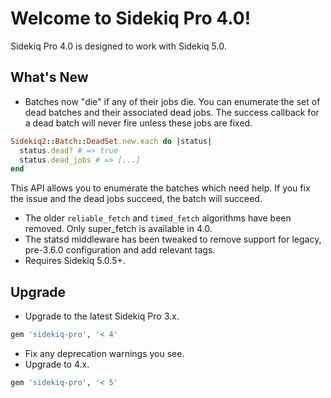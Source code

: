 # Welcome to Sidekiq Pro 4.0!

Sidekiq Pro 4.0 is designed to work with Sidekiq 5.0.

## What's New

* Batches now "die" if any of their jobs die.  You can enumerate the set
  of dead batches and their associated dead jobs.  The success callback
  for a dead batch will never fire unless these jobs are fixed.
```ruby
Sidekiq2::Batch::DeadSet.new.each do |status|
  status.dead? # => true
  status.dead_jobs # => [...]
end
```
This API allows you to enumerate the batches which need help.
If you fix the issue and the dead jobs succeed, the batch will succeed.
* The older `reliable_fetch` and `timed_fetch` algorithms have been
  removed.  Only super\_fetch is available in 4.0.
* The statsd middleware has been tweaked to remove support for legacy,
  pre-3.6.0 configuration and add relevant tags.
* Requires Sidekiq 5.0.5+.

## Upgrade

* Upgrade to the latest Sidekiq Pro 3.x.
```ruby
gem 'sidekiq-pro', '< 4'
```
* Fix any deprecation warnings you see.
* Upgrade to 4.x.
```ruby
gem 'sidekiq-pro', '< 5'
```

